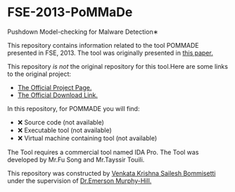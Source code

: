 # FSE-2013-PoMMaDe
Pushdown Model-checking for Malware Detection∗

This repository contains information related to the tool POMMADE presented in FSE, 2013.
The tool was originally presented in <a href="http://dl.acm.org/citation.cfm?id=2494599&CFID=565503184&CFTOKEN=24636741">this paper.</a>

This repository _is not_ the original repository for this tool.Here are some links to the original project:
* <a href="https://sites.google.com/site/songfu1983/pommade">The Official Project Page.</a>
* <a href="https://sites.google.com/site/songfu1983/pommade#Download">The Official Download Link.</a>

In this repository, for POMMADE you will find:
* :x: Source code (not available)
* :x: Executable tool (not available)
* :x: Virtual machine containing tool (not available)

The Tool requires a commercial tool named IDA Pro.
The Tool was developed by Mr.Fu Song and Mr.Tayssir Touili.

This repository was constructed by <a href="https://github.com/saileshbvk">Venkata Krishna Sailesh Bommisetti</a> under the supervision of <a href="https://github.com/CaptainEmerson">Dr.Emerson Murphy-Hill.</a>

